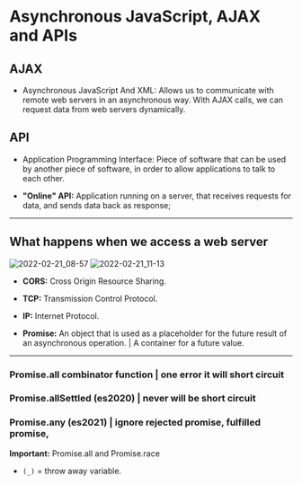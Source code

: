 # Asynchronous JavaScript, AJAX and APIs

## AJAX

- Asynchronous JavaScript And XML: Allows us to communicate with remote web servers in an asynchronous way. With AJAX calls, we can request data from web servers dynamically.

## API

- Application Programming Interface: Piece of software that can be used by another piece of software, in order to allow applications to talk to each other.

- **"Online" API:** Application running on a server, that receives requests for data, and sends data back as response;

---

## What happens when we access a web server

![2022-02-21_08-57](https://user-images.githubusercontent.com/67066348/154937629-197c50d9-79f3-49be-a91b-7a3b272b6df7.png)
![2022-02-21_11-13](https://user-images.githubusercontent.com/67066348/154937651-d4ed40c3-42c7-4d63-a9ed-6c4bce9ec9cd.png)

- **CORS:** Cross Origin Resource Sharing.

- **TCP:** Transmission Control Protocol.
- **IP:** Internet Protocol.
- **Promise:** An object that is used as a placeholder for the future result of an asynchronous operation. | A container for a future value.

---

### **Promise.all combinator function** | one error it will short circuit

### Promise.allSettled (es2020) | never will be short circuit

### Promise.any (es2021) | ignore rejected promise, fulfilled promise,

**Important:** Promise.all and Promise.race

- `(_)` = throw away variable.

